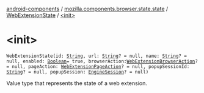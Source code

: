 [android-components](../../index.md) / [mozilla.components.browser.state.state](../index.md) / [WebExtensionState](index.md) / [&lt;init&gt;](./-init-.md)

# &lt;init&gt;

`WebExtensionState(id: `[`String`](https://kotlinlang.org/api/latest/jvm/stdlib/kotlin/-string/index.html)`, url: `[`String`](https://kotlinlang.org/api/latest/jvm/stdlib/kotlin/-string/index.html)`? = null, name: `[`String`](https://kotlinlang.org/api/latest/jvm/stdlib/kotlin/-string/index.html)`? = null, enabled: `[`Boolean`](https://kotlinlang.org/api/latest/jvm/stdlib/kotlin/-boolean/index.html)` = true, browserAction: `[`WebExtensionBrowserAction`](../../mozilla.components.concept.engine.webextension/-web-extension-browser-action.md)`? = null, pageAction: `[`WebExtensionPageAction`](../../mozilla.components.concept.engine.webextension/-web-extension-page-action.md)`? = null, popupSessionId: `[`String`](https://kotlinlang.org/api/latest/jvm/stdlib/kotlin/-string/index.html)`? = null, popupSession: `[`EngineSession`](../../mozilla.components.concept.engine/-engine-session/index.md)`? = null)`

Value type that represents the state of a web extension.

